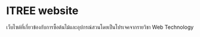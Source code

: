 # ITREE website
เว็บไซต์ที่เกี่ยวข้องกับการซื้อต้นไม้และอุปกรณ์สวนโดยเป็นโปรเจคจากรายวิชา Web Technology
